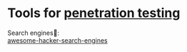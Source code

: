 
# Tools for [penetration testing](https://trendless.tech/pentest/)

Search engines💩:  
[awesome-hacker-search-engines](https://edoardottt.github.io/awesome-hacker-search-engines/)
